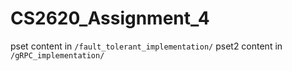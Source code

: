 # CS2620_Assignment_4

pset content in `/fault_tolerant_implementation/`
pset2 content in `/gRPC_implementation/`

